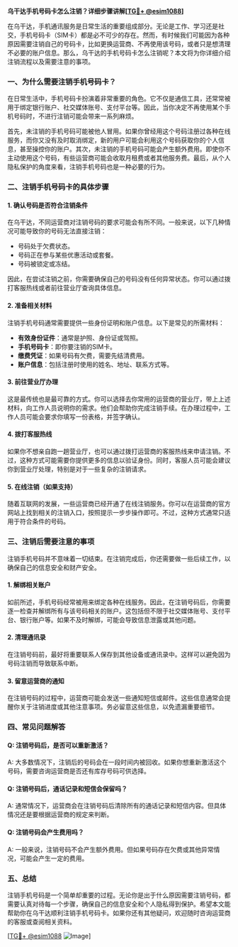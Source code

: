 **乌干达手机号码卡怎么注销？详细步骤讲解[[TG💪+ @esim1088](https://t.me/s/esim1088)]**

在乌干达，手机通讯服务是日常生活的重要组成部分。无论是工作、学习还是社交，手机号码卡（SIM卡）都是必不可少的存在。然而，有时候我们可能因为各种原因需要注销自己的号码卡，比如更换运营商、不再使用该号码，或者只是想清理不必要的账户信息。那么，乌干达的手机号码卡怎么注销呢？本文将为你详细介绍注销流程以及需要注意的事项。

### 一、为什么需要注销手机号码卡？

在日常生活中，手机号码卡扮演着非常重要的角色。它不仅是通信工具，还常常被用于绑定银行账户、社交媒体账号、支付平台等。因此，当你决定不再使用某个手机号码时，不进行注销可能会带来一系列麻烦。

首先，未注销的手机号码可能被他人冒用。如果你曾经用这个号码注册过各种在线服务，而你又没有及时取消绑定，新的用户可能会利用这个号码获取你的个人信息，甚至操控你的账户。其次，未注销的手机号码可能会产生额外费用。即使你不主动使用这个号码，有些运营商可能会收取月租费或者其他服务费。最后，从个人隐私保护的角度来看，注销手机号码也是一种必要的行为。

### 二、注销手机号码卡的具体步骤

#### 1. 确认号码是否符合注销条件

在乌干达，不同运营商对注销号码的要求可能会有所不同。一般来说，以下几种情况可能导致你的号码无法直接注销：

- 号码处于欠费状态。
- 号码正在参与某些优惠活动或套餐。
- 号码被锁定或冻结。

因此，在尝试注销之前，你需要确保自己的号码没有任何异常状态。你可以通过拨打客服热线或者前往营业厅查询具体信息。

#### 2. 准备相关材料

注销手机号码通常需要提供一些身份证明和账户信息。以下是常见的所需材料：

- **有效身份证件**：通常是护照、身份证或驾照。
- **手机号码卡**：即你要注销的SIM卡。
- **缴费凭证**：如果号码有欠费，需要先结清费用。
- **账户信息**：包括注册时使用的姓名、地址、联系方式等。

#### 3. 前往营业厅办理

这是最传统也是最可靠的方式。你可以选择去你常用的运营商的营业厅，带上上述材料，向工作人员说明你的需求。他们会帮助你完成注销手续。在办理过程中，工作人员可能会要求你填写一份表格，并签字确认。

#### 4. 拨打客服热线

如果你不想亲自跑一趟营业厅，也可以通过拨打运营商的客服热线来申请注销。不过，这种方式可能需要你提供更多的信息以验证身份。同时，客服人员可能会建议你到营业厅处理，特别是对于一些复杂的注销请求。

#### 5. 在线注销（如果支持）

随着互联网的发展，一些运营商已经开通了在线注销服务。你可以在运营商的官方网站上找到相关的注销入口，按照提示一步步操作即可。不过，这种方式通常只适用于符合条件的号码。

### 三、注销后需要注意的事项

注销手机号码并不意味着一切结束。在注销完成后，你还需要做一些后续工作，以确保自己的信息安全和财产安全。

#### 1. 解绑相关账户

如前所述，手机号码经常被用来绑定各种在线服务。因此，在注销号码后，你需要逐一检查并解绑所有与该号码相关的账户。这包括但不限于社交媒体账号、支付平台、银行账户等。如果不及时解绑，可能会导致信息泄露或其他问题。

#### 2. 清理通讯录

在注销号码前，最好将重要联系人保存到其他设备或通讯录中。这样可以避免因为号码注销而导致联系中断。

#### 3. 留意运营商的通知

在注销号码的过程中，运营商可能会发送一些通知短信或邮件。这些信息通常会提醒你关于注销进度或其他注意事项。务必留意这些信息，以免遗漏重要细节。

### 四、常见问题解答

#### Q: 注销号码后，是否可以重新激活？
A: 大多数情况下，注销后的号码会在一段时间内被回收。如果你想重新激活这个号码，需要咨询运营商是否还有库存号码可供选择。

#### Q: 注销号码后，通话记录和短信会保留吗？
A: 通常情况下，运营商会在注销号码后清除所有的通话记录和短信内容。但具体情况还是要根据运营商的规定来判断。

#### Q: 注销号码会产生费用吗？
A: 一般来说，注销号码不会产生额外费用。但如果号码存在欠费或其他异常情况，可能会产生一定的费用。

### 五、总结

注销手机号码是一个简单却重要的过程。无论你是出于什么原因需要注销号码，都需要认真对待每一个步骤，确保自己的信息安全和个人隐私得到保护。希望本文能帮助你在乌干达顺利注销手机号码卡。如果你还有其他疑问，欢迎随时咨询运营商的客服或查阅相关资料。

[[TG💪+ @esim1088](https://t.me/s/esim1088) ![Image](https://i.postimg.cc/4NQfJmqS/Snipaste-2025-05-13-00-14-12.png)]